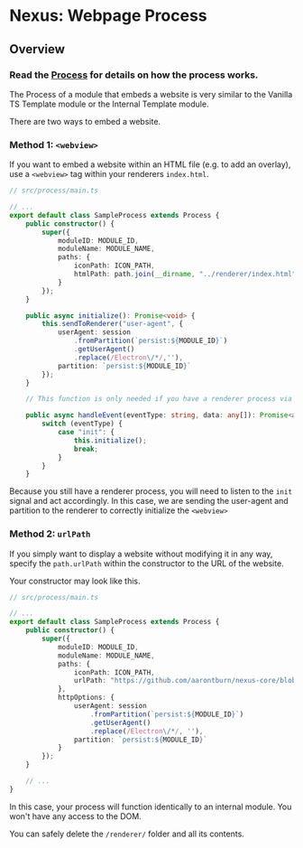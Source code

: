# Nexus: Webpage Process

## Overview
### Read the [Process](../ProcessOverview.md) for details on how the process works.

The Process of a module that embeds a website is very similar to the Vanilla TS Template module or the Internal Template module.

There are two ways to embed a website.

### Method 1: `<webview>`
If you want to embed a website within an HTML file (e.g. to add an overlay), use a `<webview>` tag within your renderers `index.html`.  

```typescript
// src/process/main.ts

// ...
export default class SampleProcess extends Process {
    public constructor() {
        super({
            moduleID: MODULE_ID,
            moduleName: MODULE_NAME,
            paths: {
                iconPath: ICON_PATH,
                htmlPath: path.join(__dirname, "../renderer/index.html"),
            }
        });
    }

    public async initialize(): Promise<void> {
        this.sendToRenderer("user-agent", {
            userAgent: session
                .fromPartition(`persist:${MODULE_ID}`)
                .getUserAgent()
                .replace(/Electron\/*/,''),
            partition: `persist:${MODULE_ID}`
        });
    }

    // This function is only needed if you have a renderer process via the webview tag

    public async handleEvent(eventType: string, data: any[]): Promise<any> {
        switch (eventType) {
            case "init": {
                this.initialize();
                break;
            }
        }
    }
```
Because you still have a renderer process, you will need to listen to the `init` signal and act accordingly. In this case, we are sending the user-agent and partition to the renderer to correctly initialize the `<webview>`


### Method 2: `urlPath`
If you simply want to display a website without modifying it in any way, specify the `path.urlPath` within the constructor to the URL of the website.

Your constructor may look like this.
```typescript
// src/process/main.ts

// ...
export default class SampleProcess extends Process {
    public constructor() {
        super({
            moduleID: MODULE_ID,
            moduleName: MODULE_NAME,
            paths: {
                iconPath: ICON_PATH,
                urlPath: "https://github.com/aarontburn/nexus-core/blob/main/docs/getting_started/Introduction.md#Nexus"
            },
            httpOptions: {
                userAgent: session
                    .fromPartition(`persist:${MODULE_ID}`)
                    .getUserAgent()
                    .replace(/Electron\/*/, ''),
                partition: `persist:${MODULE_ID}`
            }
        });
    }

    // ...
}
```
In this case, your process will function identically to an internal module. You won't have any access to the DOM.

You can safely delete the `/renderer/` folder and all its contents.



